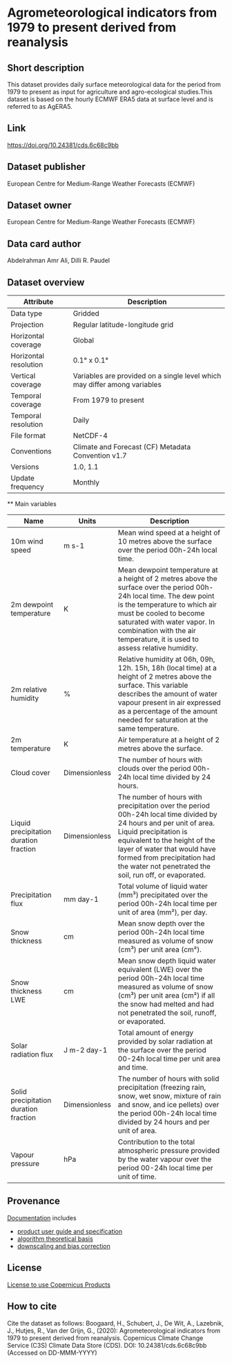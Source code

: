 # Agrometeorological indicators from 1979 to present derived from reanalysis

## Short description
This dataset provides daily surface meteorological data for the period from 1979 to present as input for agriculture and agro-ecological studies.This dataset is based on the hourly ECMWF ERA5 data at surface level and is referred to as AgERA5.

## Link
https://doi.org/10.24381/cds.6c68c9bb

## Dataset publisher
European Centre for Medium-Range Weather Forecasts (ECMWF)

## Dataset owner
European Centre for Medium-Range Weather Forecasts (ECMWF)

## Data card author
Abdelrahman Amr Ali, Dilli R. Paudel

## Dataset overview

| Attribute                | Description                                          |
|--------------------------|------------------------------------------------------|
| Data type                | Gridded                                              |
| Projection               | Regular latitude-longitude grid                      |
| Horizontal coverage      | Global                                               |
| Horizontal resolution    | 0.1° x 0.1°                                          |
| Vertical coverage        | Variables are provided on a single level which may differ among variables |
| Temporal coverage        | From 1979 to present                                 |
| Temporal resolution      | Daily                                                |
| File format              | NetCDF-4                                             |
| Conventions              | Climate and Forecast (CF) Metadata Convention v1.7   |
| Versions                 | 1.0, 1.1                                             |
| Update frequency         | Monthly                                              |

** Main variables

| Name                                 | Units         | Description |
|--------------------------------------|---------------|-------------|
| 10m wind speed                       | m s-1         | Mean wind speed at a height of 10 metres above the surface over the period 00h-24h local time. |
| 2m dewpoint temperature              | K             | Mean dewpoint temperature at a height of 2 metres above the surface over the period 00h-24h local time. The dew point is the temperature to which air must be cooled to become saturated with water vapor. In combination with the air temperature, it is used to assess relative humidity. |
| 2m relative humidity                 | %             | Relative humidity at 06h, 09h, 12h. 15h, 18h (local time) at a height of 2 metres above the surface. This variable describes the amount of water vapour present in air expressed as a percentage of the amount needed for saturation at the same temperature. |
| 2m temperature                       | K             | Air temperature at a height of 2 metres above the surface. |
| Cloud cover                          | Dimensionless | The number of hours with clouds over the period 00h-24h local time divided by 24 hours. |
| Liquid precipitation duration fraction | Dimensionless | The number of hours with precipitation over the period 00h-24h local time divided by 24 hours and per unit of area. Liquid precipitation is equivalent to the height of the layer of water that would have formed from precipitation had the water not penetrated the soil, run off, or evaporated. |
| Precipitation flux                   | mm day-1      | Total volume of liquid water (mm³) precipitated over the period 00h-24h local time per unit of area (mm²), per day. |
| Snow thickness                       | cm            | Mean snow depth over the period 00h-24h local time measured as volume of snow (cm³) per unit area (cm²). |
| Snow thickness LWE                   | cm            | Mean snow depth liquid water equivalent (LWE) over the period 00h-24h local time measured as volume of snow (cm³) per unit area (cm²) if all the snow had melted and had not penetrated the soil, runoff, or evaporated. |
| Solar radiation flux                 | J m-2 day-1   | Total amount of energy provided by solar radiation at the surface over the period 00-24h local time per unit area and time. |
| Solid precipitation duration fraction | Dimensionless | The number of hours with solid precipitation (freezing rain, snow, wet snow, mixture of rain and snow, and ice pellets) over the period 00h-24h local time divided by 24 hours and per unit of area. |
| Vapour pressure                      | hPa           | Contribution to the total atmospheric pressure provided by the water vapour over the period 00-24h local time per unit of time. |

## Provenance
[Documentation](https://cds.climate.copernicus.eu/cdsapp#!/dataset/10.24381/cds.6c68c9bb?tab=doc) includes
* [product user guide and specification](https://confluence.ecmwf.int/x/3FmaE)
* [algorithm theoretical basis](https://confluence.ecmwf.int/x/yFmaE)
* [downscaling and bias correction](https://confluence.ecmwf.int/x/4lmaE)

## License
[License to use Copernicus Products](https://cds.climate.copernicus.eu/api/v2/terms/static/licence-to-use-copernicus-products.pdf)

## How to cite
Cite the dataset as follows:
Boogaard, H., Schubert, J., De Wit, A., Lazebnik, J., Hutjes, R., Van der Grijn, G., (2020): Agrometeorological indicators from 1979 to present derived from reanalysis. Copernicus Climate Change Service (C3S) Climate Data Store (CDS). DOI: 10.24381/cds.6c68c9bb (Accessed on DD-MMM-YYYY)